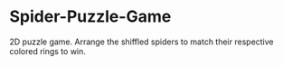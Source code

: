 # Spider-Puzzle-Game
2D puzzle game. Arrange the shiffled spiders to match their respective colored rings to win.
